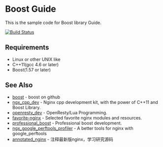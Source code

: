 # Boost Guide
This is the sample code for Boost library Guide.

[![Build Status](https://travis-ci.org/chronolaw/boost_guide.svg?branch=master)](https://travis-ci.org/chronolaw/boost_guide)

## Requirements
* Linux or other UNIX like
* C++11(gcc 4.6 or later)
* Boost(1.57 or later)

## See Also
* [boost](https://github.com/boostorg) - boost on github
* [ngx_cpp_dev](https://github.com/chronolaw/ngx_cpp_dev) - Nginx cpp development kit, with the power of C++11 and Boost Library.
* [openresty_dev](https://github.com/chronolaw/openresty_dev) - OpenResty/Lua Programming.
* [favorite-nginx](https://github.com/chronolaw/favorite-nginx) - Selected favorite nginx modules and resources.
* [professional_boost](https://github.com/chronolaw/professional_boost.git) - Professional boost development.
* [ngx_google_perftools_profiler](https://github.com/chronolaw/ngx_google_perftools_profiler_module) - A better tools for nginx with google_perftools
* [annotated_nginx](https://github.com/chronolaw/annotated_nginx) - 注释最新版nginx，学习研究源码
